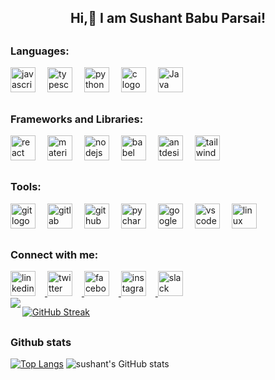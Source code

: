 <h2 align="center">Hi,👋 I am Sushant Babu Parsai!</h2>

##
<h3>Languages:</h1>
<div align="left">
  <img src="https://cdn.jsdelivr.net/gh/devicons/devicon/icons/javascript/javascript-original.svg" height="40" style="margin-right: 15px;" alt="javascript logo" />
  <img src="https://cdn.jsdelivr.net/gh/devicons/devicon/icons/typescript/typescript-original.svg" height="40" style="margin-right: 15px;" alt="typescript logo" />
  <img src="https://cdn.jsdelivr.net/gh/devicons/devicon/icons/python/python-original.svg" height="40" style="margin-right: 15px;" alt="python logo" />
  <img src="https://cdn.jsdelivr.net/gh/devicons/devicon/icons/c/c-original.svg" height="40" style="margin-right: 15px;" alt="c logo" />
  <img src="https://cdn.jsdelivr.net/gh/devicons/devicon/icons/java/java-original.svg" height="40" style="margin-right: 15px;" alt="Java logo" />
</div>

##
<h3>Frameworks and Libraries:</h3>
<div align="left">
  <img src="https://cdn.jsdelivr.net/gh/devicons/devicon/icons/react/react-original.svg" height="40" style="margin-right: 15px;" alt="react logo" />
  <img src="https://cdn.jsdelivr.net/gh/devicons/devicon/icons/materialui/materialui-original.svg" height="40" style="margin-right: 15px;" alt="materialui logo" />
  <img src="https://cdn.jsdelivr.net/gh/devicons/devicon/icons/nodejs/nodejs-original.svg" height="40" style="margin-right: 15px;" alt="nodejs logo" />
  <img src="https://cdn.jsdelivr.net/gh/devicons/devicon/icons/babel/babel-original.svg" height="40" style="margin-right: 15px;" alt="babel logo" />
  <img src="https://cdn.jsdelivr.net/gh/devicons/devicon/icons/antdesign/antdesign-original.svg" height="40" style="margin-right: 15px;" alt="antdesign logo" />
  <a href="https://tailwindcss.com/" target="_blank" rel="noreferrer"> <img src="https://www.vectorlogo.zone/logos/tailwindcss/tailwindcss-icon.svg" alt="tailwind" width="40" height="40"/> </a>
</div>

##
<h3>Tools:</h3>
<div align="left">
  <img src="https://cdn.jsdelivr.net/gh/devicons/devicon/icons/git/git-original.svg" height="40" style="margin-right: 15px;" alt="git logo" />
  <img src="https://cdn.jsdelivr.net/gh/devicons/devicon/icons/gitlab/gitlab-original.svg" height="40" style="margin-right: 15px;" alt="gitlab logo" />
  <img src="https://cdn.jsdelivr.net/gh/devicons/devicon/icons/github/github-original.svg" height="40" style="margin-right: 15px;" alt="github logo" />
  <img src="https://cdn.jsdelivr.net/gh/devicons/devicon/icons/pycharm/pycharm-original.svg" height="40" style="margin-right: 15px;" alt="pycharm logo" />
  <img src="https://cdn.jsdelivr.net/gh/devicons/devicon/icons/googlecloud/googlecloud-original.svg" height="40" style="margin-right: 15px;" alt="googlecloud logo" />
  <img src="https://cdn.jsdelivr.net/gh/devicons/devicon/icons/vscode/vscode-original.svg" height="40" style="margin-right: 15px;" alt="vscode logo" />
  <img src="https://cdn.jsdelivr.net/gh/devicons/devicon/icons/linux/linux-original.svg" height="40" style="margin-right: 15px;" alt="linux logo" />
</div>

##
<h3>Connect with me:</h3>
<div align="left">
  <a href="https://www.linkedin.com/in/sushant-babu-prasai-78034a292/" target="_blank">
    <img src="https://img.shields.io/static/v1?message=LinkedIn&logo=linkedin&label=&color=0077B5&logoColor=white&labelColor=&style=for-the-badge" height="40" style="margin-right: 15px;" alt="linkedin logo" />
  </a>
  <a href="https://twitter.com/SushantPrasai07" target="_blank">
    <img src="https://img.shields.io/static/v1?message=Twitter&logo=twitter&label=&color=1DA1F2&logoColor=white&labelColor=&style=for-the-badge" height="40" style="margin-right: 15px;" alt="twitter logo" />
  </a>
  <a href="https://facebook.com/Sushant babu Prasai" target="_blank">
    <img src="https://img.shields.io/static/v1?message=Facebook&logo=facebook&label=&color=1877F2&logoColor=white&labelColor=&style=for-the-badge" height="40" style="margin-right: 15px;" alt="facebook logo" />
  </a>
  <a href="https://instagram.com/prasaisushant" target="_blank">
    <img src="https://img.shields.io/static/v1?message=Instagram&logo=instagram&label=&color=E4405F&logoColor=white&labelColor=&style=for-the-badge" height="40" style="margin-right: 15px;" alt="instagram logo" />
  </a>
  <a href="https://slack.com" target="_blank">
    <img src="https://img.shields.io/static/v1?message=Slack&logo=slack&label=&color=4A154B&logoColor=white&labelColor=&style=for-the-badge" height="40" style="margin-right: 15px;" alt="slack logo" />
  </a>
</div>
<img align='left' src="https://komarev.com/ghpvc/?username=sushant696&&style=flat-square"/>

<a href="https://git.io/streak-stats"><img src="https://github-readme-streak-stats.herokuapp.com?user=sushant696&theme=tokyonight&hide_border=true&border_radius=5.8&card_width=512" alt="GitHub Streak" /></a>
##
<h3>  
Github stats 
</h3>

[![Top Langs](https://github-readme-stats.vercel.app/api/top-langs/?username=sushant696&layout=donut-vertical)](https://github.com/anuraghazra/github-readme-stats)
![sushant's GitHub stats](https://github-readme-stats.vercel.app/api?username=sushant696&rank_icon=percentile&theme=tokyonight)

